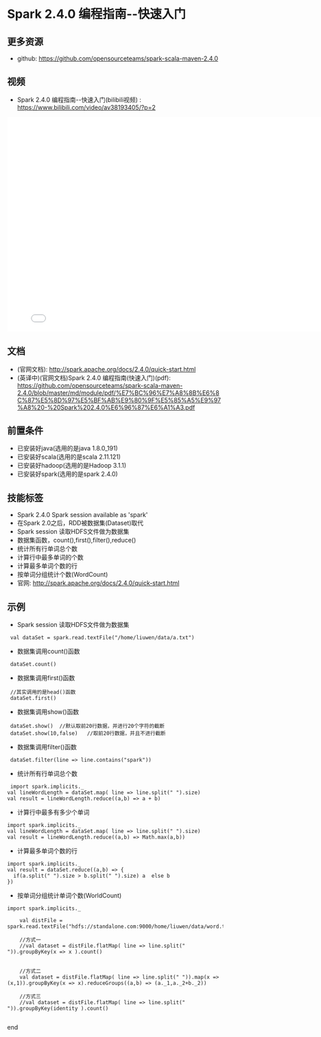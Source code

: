 # Spark 2.4.0 编程指南--快速入门

## 更多资源
- github: https://github.com/opensourceteams/spark-scala-maven-2.4.0

## 视频
- Spark 2.4.0 编程指南--快速入门(bilibili视频) : https://www.bilibili.com/video/av38193405/?p=2

<iframe width="800" height="500" src="//player.bilibili.com/player.html?aid=38193405&cid=67137841&page=2" scrolling="no" border="0" frameborder="no" framespacing="0" allowfullscreen="true"> </iframe>


## 文档
- (官网文档): http://spark.apache.org/docs/2.4.0/quick-start.html
- (英译中)(官网文档)Spark 2.4.0 编程指南(快速入门)(pdf): https://github.com/opensourceteams/spark-scala-maven-2.4.0/blob/master/md/module/pdf/%E7%BC%96%E7%A8%8B%E6%8C%87%E5%8D%97%E5%BF%AB%E9%80%9F%E5%85%A5%E9%97%A8%20-%20Spark%202.4.0%E6%96%87%E6%A1%A3.pdf

## 前置条件
- 已安装好java(选用的是java 1.8.0_191)
- 已安装好scala(选用的是scala  2.11.121)
- 已安装好hadoop(选用的是Hadoop 3.1.1)
- 已安装好spark(选用的是spark 2.4.0)

## 技能标签
- Spark 2.4.0 Spark session available as 'spark'
- 在Spark 2.0之后，RDD被数据集(Dataset)取代 
- Spark session 读取HDFS文件做为数据集
- 数据集函数，count(),first(),filter(),reduce()
- 统计所有行单词总个数
- 计算行中最多单词的个数
- 计算最多单词个数的行
- 按单词分组统计个数(WordCount)
- 官网: http://spark.apache.org/docs/2.4.0/quick-start.html

## 示例

- Spark session 读取HDFS文件做为数据集

```
 val dataSet = spark.read.textFile("/home/liuwen/data/a.txt")
```

- 数据集调用count()函数

```
 dataSet.count()

```

- 数据集调用first()函数

```
 //其实调用的是head()函数
 dataSet.first()
```
- 数据集调用show()函数

```
 dataSet.show()  //默认取前20行数据，并进行20个字符的截断
 dataSet.show(10,false)   //取前20行数据，并且不进行截断
```

- 数据集调用filter()函数

```
 dataSet.filter(line => line.contains("spark"))
```

- 统计所有行单词总个数


```
 import spark.implicits._
val lineWordLength = dataSet.map( line => line.split(" ").size)
val result = lineWordLength.reduce((a,b) => a + b)

```

- 计算行中最多有多少个单词


```
import spark.implicits._
val lineWordLength = dataSet.map( line => line.split(" ").size)
val result = lineWordLength.reduce((a,b) => Math.max(a,b))

```

- 计算最多单词个数的行

```
import spark.implicits._
val result = dataSet.reduce((a,b) => {
  if(a.split(" ").size > b.split(" ").size) a  else b
})

```

- 按单词分组统计单词个数(WorldCount)

```
import spark.implicits._

    val distFile = spark.read.textFile("hdfs://standalone.com:9000/home/liuwen/data/word.txt")

    //方式一
    //val dataset = distFile.flatMap( line => line.split(" ")).groupByKey(x => x ).count()


    //方式二
    val dataset = distFile.flatMap( line => line.split(" ")).map(x => (x,1)).groupByKey(x => x).reduceGroups((a,b) => (a._1,a._2+b._2))

    //方式三
    //val dataset = distFile.flatMap( line => line.split(" ")).groupByKey(identity ).count()


```



end